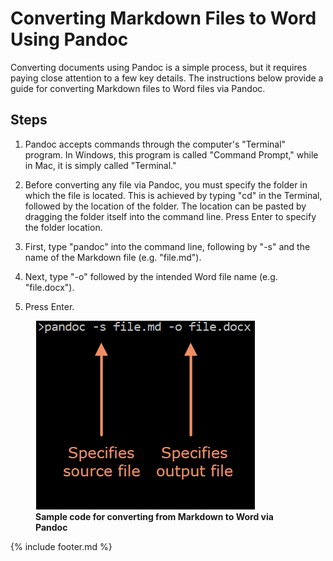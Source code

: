 # Converting Markdown Files to Word Using Pandoc

Converting documents using Pandoc is a simple process, but it requires
paying close attention to a few key details. The instructions below
provide a guide for converting Markdown files to Word files via Pandoc.

## Steps

1.  Pandoc accepts commands through the computer's "Terminal" program.
    In Windows, this program is called "Command Prompt," while in Mac,
    it is simply called "Terminal."

2.  Before converting any file via Pandoc, you must specify the folder
    in which the file is located. This is achieved by typing "cd" in the
    Terminal, followed by the location of the folder. The location can
    be pasted by dragging the folder itself into the command line. Press
    Enter to specify the folder location.

3.  First, type "pandoc" into the command line, following by "-s" and
    the name of the Markdown file (e.g. "file.md").

4.  Next, type "-o" followed by the intended Word file name (e.g.
    "file.docx").

5.  Press Enter.

<figure>
<img src=images\media\image1.png>
<figcaption><b>Sample code for converting from Markdown to Word via Pandoc</b></figcaption>
</figure>
{% include footer.md %}